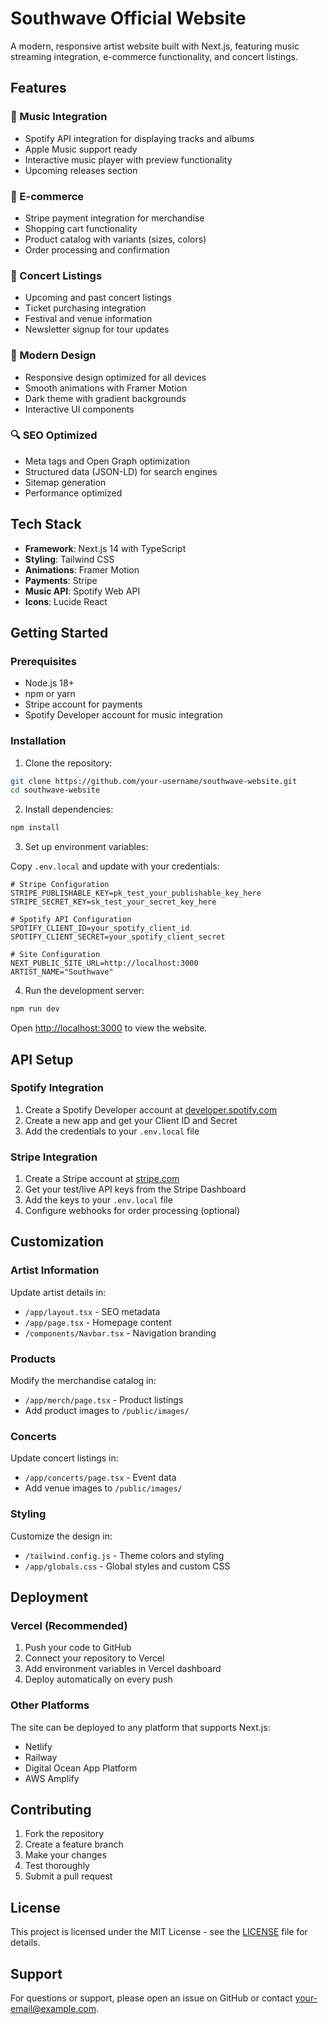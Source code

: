 # Southwave Official Website

A modern, responsive artist website built with Next.js, featuring music streaming integration, e-commerce functionality, and concert listings.

## Features

### 🎵 Music Integration
- Spotify API integration for displaying tracks and albums
- Apple Music support ready
- Interactive music player with preview functionality
- Upcoming releases section

### 🛒 E-commerce
- Stripe payment integration for merchandise
- Shopping cart functionality
- Product catalog with variants (sizes, colors)
- Order processing and confirmation

### 🎤 Concert Listings
- Upcoming and past concert listings
- Ticket purchasing integration
- Festival and venue information
- Newsletter signup for tour updates

### 🎨 Modern Design
- Responsive design optimized for all devices
- Smooth animations with Framer Motion
- Dark theme with gradient backgrounds
- Interactive UI components

### 🔍 SEO Optimized
- Meta tags and Open Graph optimization
- Structured data (JSON-LD) for search engines
- Sitemap generation
- Performance optimized

## Tech Stack

- **Framework**: Next.js 14 with TypeScript
- **Styling**: Tailwind CSS
- **Animations**: Framer Motion
- **Payments**: Stripe
- **Music API**: Spotify Web API
- **Icons**: Lucide React

## Getting Started

### Prerequisites

- Node.js 18+ 
- npm or yarn
- Stripe account for payments
- Spotify Developer account for music integration

### Installation

1. Clone the repository:
```bash
git clone https://github.com/your-username/southwave-website.git
cd southwave-website
```

2. Install dependencies:
```bash
npm install
```

3. Set up environment variables:

Copy `.env.local` and update with your credentials:

```env
# Stripe Configuration
STRIPE_PUBLISHABLE_KEY=pk_test_your_publishable_key_here
STRIPE_SECRET_KEY=sk_test_your_secret_key_here

# Spotify API Configuration
SPOTIFY_CLIENT_ID=your_spotify_client_id
SPOTIFY_CLIENT_SECRET=your_spotify_client_secret

# Site Configuration
NEXT_PUBLIC_SITE_URL=http://localhost:3000
ARTIST_NAME="Southwave"
```

4. Run the development server:
```bash
npm run dev
```

Open [http://localhost:3000](http://localhost:3000) to view the website.

## API Setup

### Spotify Integration

1. Create a Spotify Developer account at [developer.spotify.com](https://developer.spotify.com)
2. Create a new app and get your Client ID and Secret
3. Add the credentials to your `.env.local` file

### Stripe Integration

1. Create a Stripe account at [stripe.com](https://stripe.com)
2. Get your test/live API keys from the Stripe Dashboard
3. Add the keys to your `.env.local` file
4. Configure webhooks for order processing (optional)

## Customization

### Artist Information
Update artist details in:
- `/app/layout.tsx` - SEO metadata
- `/app/page.tsx` - Homepage content
- `/components/Navbar.tsx` - Navigation branding

### Products
Modify the merchandise catalog in:
- `/app/merch/page.tsx` - Product listings
- Add product images to `/public/images/`

### Concerts
Update concert listings in:
- `/app/concerts/page.tsx` - Event data
- Add venue images to `/public/images/`

### Styling
Customize the design in:
- `/tailwind.config.js` - Theme colors and styling
- `/app/globals.css` - Global styles and custom CSS

## Deployment

### Vercel (Recommended)

1. Push your code to GitHub
2. Connect your repository to Vercel
3. Add environment variables in Vercel dashboard
4. Deploy automatically on every push

### Other Platforms

The site can be deployed to any platform that supports Next.js:
- Netlify
- Railway
- Digital Ocean App Platform
- AWS Amplify

## Contributing

1. Fork the repository
2. Create a feature branch
3. Make your changes
4. Test thoroughly
5. Submit a pull request

## License

This project is licensed under the MIT License - see the [LICENSE](LICENSE) file for details.

## Support

For questions or support, please open an issue on GitHub or contact [your-email@example.com](mailto:your-email@example.com).